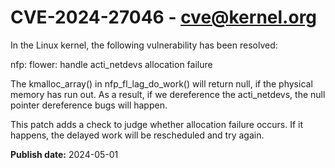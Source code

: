 # CVE-2024-27046 - cve@kernel.org

In the Linux kernel, the following vulnerability has been resolved:

nfp: flower: handle acti_netdevs allocation failure

The kmalloc_array() in nfp_fl_lag_do_work() will return null, if
the physical memory has run out. As a result, if we dereference
the acti_netdevs, the null pointer dereference bugs will happen.

This patch adds a check to judge whether allocation failure occurs.
If it happens, the delayed work will be rescheduled and try again.

**Publish date:** 2024-05-01
